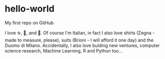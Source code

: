 hello-world
===========

My first repo on GitHub

I love :coffee:, :pizza:, and :dancer:. Of course I'm Italian, in fact I also love shirts (Zegna - made to measure, please), suits (Brioni - I will afford it one day) and the Duomo di Milano.
Accidentally, I also love bulding new ventures, computer science research, Machine Learning, R and Python too...
